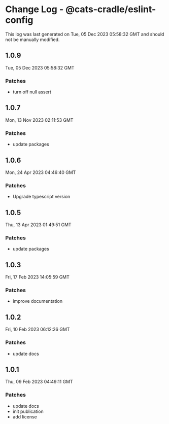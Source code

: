 # Change Log - @cats-cradle/eslint-config

This log was last generated on Tue, 05 Dec 2023 05:58:32 GMT and should not be manually modified.

## 1.0.9
Tue, 05 Dec 2023 05:58:32 GMT

### Patches

- turn off null assert

## 1.0.7
Mon, 13 Nov 2023 02:11:53 GMT

### Patches

- update packages

## 1.0.6
Mon, 24 Apr 2023 04:46:40 GMT

### Patches

- Upgrade typescript version

## 1.0.5
Thu, 13 Apr 2023 01:49:51 GMT

### Patches

- update packages

## 1.0.3
Fri, 17 Feb 2023 14:05:59 GMT

### Patches

- improve documentation

## 1.0.2
Fri, 10 Feb 2023 06:12:26 GMT

### Patches

- update docs

## 1.0.1
Thu, 09 Feb 2023 04:49:11 GMT

### Patches

- update docs
- init publication
- add license

